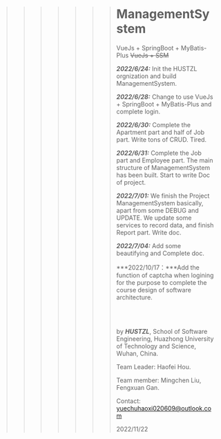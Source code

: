 >>>>>>> # ManagementSystem
>>>>>>> VueJs + SpringBoot + MyBatis-Plus     ~~VueJs + SSM~~
>>>>>>>
>>>>>>> ***2022/6/24:*** Init the HUSTZL orgnization and build ManagementSystem.
>>>>>>>
>>>>>>> ***2022/6/28:*** Change to use VueJs + SpringBoot + MyBatis-Plus and complete login.
>>>>>>>
>>>>>>> ***2022/6/30:*** Complete the Apartment part and half of Job part. Write tons of CRUD. Tired.
>>>>>>>
>>>>>>> ***2022/6/31:*** Complete the Job part and Employee part. The main structure of ManagementSystem has been built. Start to write Doc of project.
>>>>>>>
>>>>>>> ***2022/7/01:*** We finish the Project ManagementSystem basically, apart from some DEBUG and UPDATE. We update some services to record data, and finish Report part. Write doc.
>>>>>>>
>>>>>>> ***2022/7/04:*** Add some beautifying and Complete doc.
>>>>>>>
>>>>>>> ***2022/10/17：***Add the function of captcha when logining for the purpose to complete the course design of software architecture.
>>>>>>>
>>>>>>> <br/> <br/>
>>>>>>>
>>>>>>> by ***HUSTZL***, School of Software Engineering, Huazhong University of Technology and Science, Wuhan, China.
>>>>>>>
>>>>>>> Team Leader: Haofei Hou.
>>>>>>>
>>>>>>> Team member: Mingchen Liu, Fengxuan Gan.
>>>>>>>
>>>>>>> Contact: yuechuhaoxi020609@outlook.com
>>>>>>>
>>>>>>> 2022/11/22
